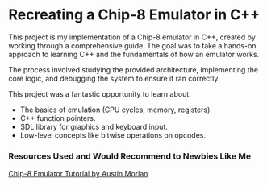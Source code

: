 # Recreating a Chip-8 Emulator in C++

This project is my implementation of a Chip-8 emulator in C++, created by working through a comprehensive guide. The goal was to take a hands-on approach to learning C++ and the fundamentals of how an emulator works.

The process involved studying the provided architecture, implementing the core logic, and debugging the system to ensure it ran correctly.

This project was a fantastic opportunity to learn about:
* The basics of emulation (CPU cycles, memory, registers).
* C++ function pointers.
* SDL library for graphics and keyboard input.
* Low-level concepts like bitwise operations on opcodes.

### Resources Used and Would Recommend to Newbies Like Me
[Chip-8 Emulator Tutorial by Austin Morlan](https://austinmorlan.com/posts/chip8_emulator/)
